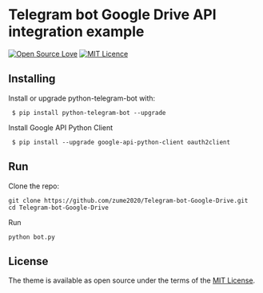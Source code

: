 # Telegram bot Google Drive API integration example

[![Open Source Love](https://badges.frapsoft.com/os/v1/open-source.png?v=103)](https://github.com/ellerbrock/open-source-badges/)
[![MIT Licence](https://badges.frapsoft.com/os/mit/mit.png?v=103)](https://opensource.org/licenses/mit-license.php)
## Installing


Install or upgrade python-telegram-bot with:

```
 $ pip install python-telegram-bot --upgrade
```

Install Google API Python Client

```
 $ pip install --upgrade google-api-python-client oauth2client
```
## Run

Clone the repo:

```
git clone https://github.com/zume2020/Telegram-bot-Google-Drive.git
cd Telegram-bot-Google-Drive
```
Run
```
python bot.py
```
## License

The theme is available as open source under the terms of the [MIT License](https://opensource.org/licenses/MIT).
